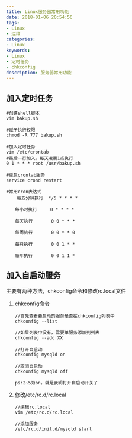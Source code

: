 ```yaml
---
title: Linux服务器常用功能
date: 2018-01-06 20:54:56
tags: 
- Linux
- 运维
categories: 
- Linux
keywords: 
- Linux
- 定时任务
- chkconfig
description: 服务器常用功能
---
```


## 加入定时任务

```
#创建shell脚本
vim bakup.sh

#赋予执行权限
chmod -R 777 bakup.sh

#加入定时任务
vim /etc/crontab
#最后一行加入。每天凌晨1点执行
0 1 * * * root /usr/bakup.sh

#重启crontab服务
service crond restart

#常用cron表达式
    每五分钟执行  */5 * * * *

　　每小时执行     0 * * * *

　　每天执行       0 0 * * *

　　每周执行       0 0 * * 0

　　每月执行       0 0 1 * *

　　每年执行       0 0 1 1 *
```

## 加入自启动服务

主要有两种方法，chkconfig命令和修改rc.local文件

1. chkconfig命令

   ```
   //首先查看要启动的服务是否在chkconfig列表中
   chkconfig --list

   //如果列表中没有，需要单服务添加到列表
   chkconfig --add XX

   //打开自启动
   chkconfig mysqld on

   //取消自启动
   chkconfig mysqld off

   ps:2~5为on，就是表明打开自启动开关了
   ```

2. 修改/etc/rc.d/rc.local

   ```
   //编辑rc.local
   vim /etc/rc.d/rc.local

   //添加服务
   /etc/rc.d/init.d/mysqld start
   ```

   ​